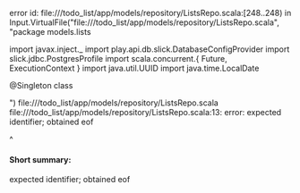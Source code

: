 error id: file://<WORKSPACE>/todo_list/app/models/repository/ListsRepo.scala:[248..248) in Input.VirtualFile("file://<WORKSPACE>/todo_list/app/models/repository/ListsRepo.scala", "package models.lists

import javax.inject._
import play.api.db.slick.DatabaseConfigProvider
import slick.jdbc.PostgresProfile
import scala.concurrent.{ Future, ExecutionContext }
import java.util.UUID
import java.time.LocalDate

@Singleton
class 

")
file://<WORKSPACE>/todo_list/app/models/repository/ListsRepo.scala
file://<WORKSPACE>/todo_list/app/models/repository/ListsRepo.scala:13: error: expected identifier; obtained eof

^
#### Short summary: 

expected identifier; obtained eof